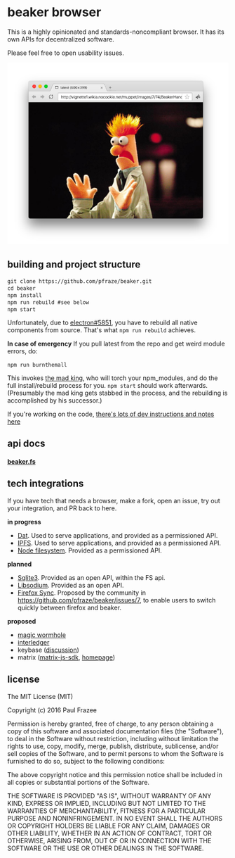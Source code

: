 beaker browser
======

This is a highly opinionated and standards-noncompliant browser.
It has its own APIs for decentralized software.

Please feel free to open usability issues.

![screenshot.png](screenshot.png)

## building and project structure

```
git clone https://github.com/pfraze/beaker.git
cd beaker
npm install
npm run rebuild #see below
npm start
```

Unfortunately, due to [electron#5851](https://github.com/electron/electron/issues/5851), you have to rebuild all native components from source.
That's what `npm run rebuild` achieves.

**In case of emergency** If you pull latest from the repo and get weird module errors, do:

```
npm run burnthemall
```

This invokes [the mad king](http://nerdist.com/wp-content/uploads/2016/05/the-mad-king-game-of-thrones.jpg), who will torch your npm_modules, and do the full install/rebuild process for you.
`npm start` should work afterwards.
(Presumably the mad king gets stabbed in the process, and the rebuilding is accomplished by his successor.)

If you're working on the code, [there's lots of dev instructions and notes here](./build-notes.md)

## api docs

#### [beaker.fs](./doc/api/beaker.fs.md)

## tech integrations

If you have tech that needs a browser, make a fork, open an issue, try out your integration, and PR back to here.

**in progress**

 - [Dat](http://dat-data.com/). Used to serve applications, and provided as a permissioned API.
 - [IPFS](https://ipfs.io/). Used to serve applications, and provided as a permissioned API.
 - [Node filesystem](./doc/api/beaker.fs.md). Provided as a permissioned API.

**planned**

 - [Sqlite3](https://www.sqlite.org/). Provided as an open API, within the FS api.
 - [Libsodium](https://github.com/jedisct1/libsodium). Provided as an open API.
 - [Firefox Sync](https://github.com/mozilla-services/syncclient). Proposed by the community in https://github.com/pfraze/beaker/issues/7, to enable users to switch quickly between firefox and beaker.

**proposed**

 - [magic wormhole](https://github.com/warner/magic-wormhole)
 - [interledger](https://interledger.org/)
 - keybase ([discussion](./doc/discuss-notes/0001-keybase.md))
 - matrix ([matrix-js-sdk](https://www.npmjs.com/package/matrix-js-sdk), [homepage](https://matrix.org/))

## license

The MIT License (MIT)

Copyright (c) 2016 Paul Frazee

Permission is hereby granted, free of charge, to any person obtaining a copy
of this software and associated documentation files (the "Software"), to deal
in the Software without restriction, including without limitation the rights
to use, copy, modify, merge, publish, distribute, sublicense, and/or sell
copies of the Software, and to permit persons to whom the Software is
furnished to do so, subject to the following conditions:

The above copyright notice and this permission notice shall be included in all
copies or substantial portions of the Software.

THE SOFTWARE IS PROVIDED "AS IS", WITHOUT WARRANTY OF ANY KIND, EXPRESS OR
IMPLIED, INCLUDING BUT NOT LIMITED TO THE WARRANTIES OF MERCHANTABILITY,
FITNESS FOR A PARTICULAR PURPOSE AND NONINFRINGEMENT. IN NO EVENT SHALL THE
AUTHORS OR COPYRIGHT HOLDERS BE LIABLE FOR ANY CLAIM, DAMAGES OR OTHER
LIABILITY, WHETHER IN AN ACTION OF CONTRACT, TORT OR OTHERWISE, ARISING FROM,
OUT OF OR IN CONNECTION WITH THE SOFTWARE OR THE USE OR OTHER DEALINGS IN THE
SOFTWARE.

